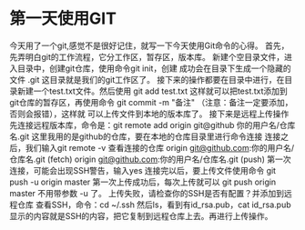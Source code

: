 # 第一天使用GIT
今天用了一个git,感觉不是很好记住，就写一下今天使用Git命令的心得。
首先，先弄明白git的工作流程，它分工作区，暂存区，版本库。
新建个空目录文件，进入目录中，创建git仓库，使用命令git init，创建
成功会在目录下生成一个隐藏的文件 .git  这目录就是我们的git工作区了。
接下来的操作都要在目录中进行，在目录新建一个test.txt文件。然后使用
git add test.txt 这样就可以把test.txt添加到git仓库的暂存区，再使用命令
git commit -m "备注"  （注意：备注一定要添加，否则会报错），这样就
可以上传文件到本地的版本库了。
接下来是远程上传操作
先连接远程版本库，命令是：git remote add origin git@github 你的用户名/仓库名.git
这里我用的是github的仓库，要在本地的仓库目录里进行命令连接
连接之后，我们输入git remote -v  查看连接的仓库
origin	git@github.com:你的用户名/仓库名.git (fetch)
origin	git@github.com:你的用户名/仓库名.git (push)
第一次连接，可能会出现SSH警告，输入yes
连接完以后，要上传文件使用命令 git push -u origin master
第一次上传成功后，每次上传就可以  git push origin master  不用带参数 -u 了。
上传失败，请检查你的SSH是否有配置？并添加到远程仓库
查看SSH，命令：cd ~/.ssh 然后ls，看到有id_rsa.pub，cat id_rsa.pub
显示的内容就是SSH的内容，把它复制到远程仓库上去。再进行上传操作。